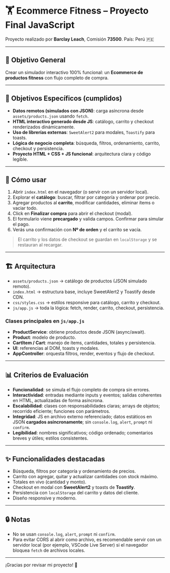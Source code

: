 # 🏋️ Ecommerce Fitness – Proyecto Final JavaScript

Proyecto realizado por **Barclay Leach**, Comisión **73500**. País: Perú 🇵🇪

---

## 🎯 Objetivo General

Crear un simulador interactivo 100% funcional: un **Ecommerce de productos fitness** con flujo completo de compra.

---

## 🧩 Objetivos Específicos (cumplidos)

- **Datos remotos (simulados con JSON)**: carga asíncrona desde `assets/products.json` usando `fetch`.
- **HTML interactivo generado desde JS**: catálogo, carrito y checkout renderizados dinámicamente.
- **Uso de librerías externas**: `SweetAlert2` para modales, `Toastify` para toasts.
- **Lógica de negocio completa**: búsqueda, filtros, ordenamiento, carrito, checkout y persistencia.
- **Proyecto HTML + CSS + JS funcional**: arquitectura clara y código legible.

---

## 🚀 Cómo usar

1. Abrir `index.html` en el navegador (o servir con un servidor local).
2. Explorar el **catálogo**: buscar, filtrar por categoría y ordenar por precio.
3. Agregar productos al **carrito**, modificar cantidades, eliminar ítems o vaciar todo.
4. Click en **Finalizar compra** para abrir el checkout (modal).
5. El formulario viene **precargado** y valida campos. Confirmar para simular el pago.
6. Verás una confirmación con **Nº de orden** y el carrito se vacía.

> El carrito y los datos de checkout se guardan en `localStorage` y se restauran al recargar.

---

## 🏗️ Arquitectura

- `assets/products.json` → catálogo de productos (JSON simulado remoto).
- `index.html` → estructura base, incluye SweetAlert2 y Toastify desde CDN.
- `css/styles.css` → estilos responsive para catálogo, carrito y checkout.
- `js/app.js` → toda la lógica: fetch, render, carrito, checkout, persistencia.

### Clases principales en `js/app.js`

- **ProductService**: obtiene productos desde JSON (async/await).
- **Product**: modelo de producto.
- **CartItem / Cart**: manejo de ítems, cantidades, totales y persistencia.
- **UI**: referencias al DOM, toasts y modales.
- **AppController**: orquesta filtros, render, eventos y flujo de checkout.

---

## 📊 Criterios de Evaluación

- **Funcionalidad**: se simula el flujo completo de compra sin errores.
- **Interactividad**: entradas mediante inputs y eventos; salidas coherentes en HTML, actualizadas de forma asíncrona.
- **Escalabilidad**: clases con responsabilidades claras; arrays de objetos; recorrido eficiente; funciones con parámetros.
- **Integridad**: JS en archivo externo referenciado; datos estáticos en JSON **cargados asíncronamente**; sin `console.log`, `alert`, `prompt` ni `confirm`.
- **Legibilidad**: nombres significativos; código ordenado; comentarios breves y útiles; estilos consistentes.

---

## ✨ Funcionalidades destacadas

- Búsqueda, filtros por categoría y ordenamiento de precios.
- Carrito con agregar, quitar y actualizar cantidades con stock máximo.
- Totales en vivo (cantidad y monto).
- Checkout en modal con **SweetAlert2** y toasts de **Toastify**.
- Persistencia con `localStorage` del carrito y datos del cliente.
- Diseño responsive y moderno.

---

## 🔒 Notas

- No se usan `console.log`, `alert`, `prompt` ni `confirm`.
- Para evitar CORS al abrir como archivo, es recomendable servir con un servidor local (por ejemplo, VSCode Live Server) si el navegador bloquea `fetch` de archivos locales.

---

¡Gracias por revisar mi proyecto! 💪
